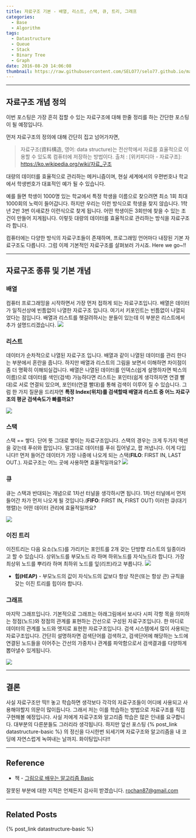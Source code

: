 ```yaml
---
title: 자료구조 기본 - 배열, 리스트, 스택, 큐, 트리, 그래프
categories:
  - Base
  - Algorithm
tags:
  - Datastructure
  - Queue
  - Stack
  - Binary Tree
  - Graph
date: 2016-08-20 14:06:08
thumbnail: https://raw.githubusercontent.com/SELO77/selo77.github.io/master/2016/08/11/datastructure-basic/algorithmwithpicture.JPG
---
```


---
## **자료구조 개념 정의**

이번 포스팅은 가장 흔히 접할 수 있는 자료구조에 대해 한줄 정리를 하는 간단한 포스팅이 될 예정입니다.

먼저 자료구조의 정의에 대해 간단히 집고 넘어가자면,
> 자료구조(資料構造, 영어: data structure)는 전산학에서 자료를 효율적으로 이용할 수 있도록 컴퓨터에 저장하는 방법이다.
> 출처 : [위키피디아 - 자료구조]: https://ko.wikipedia.org/wiki/자료_구조

대량의 데이터를 효율적으로 관리하는 메커니즘이며, 현실 세계에서의 우편번호나 학교에서 학생번호가 대표적인 예가 될 수 있습니다.

예를 들면 학생이 1000명 있는 학교에서 특정 학생을 이름으로 찾으려면 최소 1회 최대 1000회의 노력이 들어갑니다. 하지만 우리는 이런 방식으로 학생을 찾지 않습니다. 1학년 2반 3번 이새로찬 이런식으로 찾게 됩니다. 어떤 학생이든 3회만에 찾을 수 있는 조건이 만들어 지게됩니다. 이렇듯 대량의 데이터를 효율적으로 관리하는 방식을 자료구조라 합니다.

컴퓨터에는 다양한 방식의 자료구조들이 존재하며, 프로그래밍 언어마다 내장된 기본 자료구조도 다릅니다. 그럼 이제 기본적인 자료구조를 살펴보러 가시죠. Here we go~!!

---
## **자료구조 종류 및 기본 개념**

### **배열**
컴퓨터 프로그래밍을 시작하면서 가장 먼저 접하게 되는 자료구조입니다. 배열은 데이터가 일직선상에 빈틈없이 나열한 자료구조 입니다. 여기서 키포인트는 빈틈없이 나열되 었다는 점입니다. 배열과 리스트를 헷갈려하시는 분들이 있는데 이 부분은 리스트에서 추가 설명드리겠습니다.
<img src="https://encrypted-tbn2.gstatic.com/images?q=tbn:ANd9GcTzU4dUSHmTVAun3GaQMfX3fLZWJdgxbGIu9uxtWOGSrCXT5yzkw1b6Ku0">

### **리스트**
데이터가 순차적으로 나열된 자료구조 입니다. 배열과 같이 나열된 데이터를 관리 한다는 부분에서 혼란을 줍니다. 하지만 배열과 리스트의 그림을 보면서 이해하면 차이점이 좀 더 명확히 이해되실겁니다. 배열은 나열된 데이터를 인덱스(쉽게 설명하자면 박스의 이름)으로 데이터를 색인(검색) 가능하다면 리스트는 포인터(쉽게 생각하자면 연결 빨대)로 서로 연결되 있으며, 포인터(연결 빨대)를 통해 검색이 이루어 질 수 있습니다. 그럼 한 가지 질문을 드리자면 **특정 Index(위치)를 검색할때 배열과 리스트 중 어느 자료구조의 평균 검색속도가 빠를까요?**

<img src="http://cfile3.uf.tistory.com/image/1338A04A4F9948D9378E81">

### **스택**
스택 == 쌓다. 단어 뜻 그대로 쌓이는 자료구조입니다. 스택의 경우는 크게 두가지 액션을 갖는데 푸쉬와 팝입니다. 말그대로 데이터를 푸쉬 집어넣고, 팝 꺼냅니다. 이게 다입니다!! 먼저 들어간 데이터가 가장 나중에 나오게 되는 스택(**FILO**: FIRST IN, LAST OUT.). 자료구조는 어느 곳에 사용하면 효율적일까요?
<img src="http://1.bp.blogspot.com/-L-wZpwPSGfw/UI79Cpd_iMI/AAAAAAAAAw8/25VRkQU7fgc/s1600/s.png">


### **큐**
큐는 스택과 반대되는 개념으로 1차선 터널을 생각하시면 됩니다. 1차선 터널에서 먼저 들어간 차가 먼저 나오게 될 것입니다.(**FIFO**: FIRST IN, FIRST OUT) 이러헌 큐(대기행렬)는 어떤 데이터 관리에 효율적일까요?

<img src="http://cfile28.uf.tistory.com/image/26606738537BF2F836AF58">


### **이진 트리**
이진트리는 다음 요소(노드)를 가리키는 포인트를 2개 갖는 단방향 리스트의 일종이라고 할 수 있습니다. 상위노드를 부모노드 라 하며 하위노드를 자식노드라 합니다. 가장 최상위 노드를 뿌리라 하며 최하위 노드를 잎(리프)라고 부릅니다.
<img src="http://cfile6.uf.tistory.com/image/2321CB4951A467AC0B97C5">

* **힙(HEAP)** - 부모노드의 값이 자식노드의 값보다 항상 작은(또는 항상 큰) 규칙을 갖는 이진 트리를 힙이라 합니다.

### **그래프**
마지막 그래프입니다. 기본적으로 그래프는 아래그림에서 보시다 시피 각항 목을 의미하는 정점(노드)와 정점의 관계를 표현하는 간선으로 구성된 자료구조입니다. 한 마디로 데이터의 관계를 노드와 엣지로 표현한 자료구조입니다. 검색 시스템에서 많이 사용되는 자료구조입니다. 간단히 설명하자면 검색단어를 검색하고, 검색단어에 해당하는 노드에 연결된 노드들을 이어주는 간선의 가중치나 관계를 파악함으로서 검색결과를 다양하게 뽑아낼수 있게됩니다.


<img src="http://cfile9.uf.tistory.com/image/172F48394F0A45181824C0">


--------
## 결론
사실 자료구조만 띡!! 놓고 학습하면 생각보다 각각의 자료구조들이 어디에 사용되고 사용해야할지 의문이 많이듭니다. 그래서 저는 이를 학습하는 방법으로 자료구조를 직접 구현해볼 예정입니다. 사실 저에게 자료구조와 알고리즘 학습은 많은 인내를 요구합니다. 대부분의 다른분들도 그러리라 생각됩니다. 하지만 앞선 포스팅 {% post_link datastructure-basic %} 의 정신을 다시한번 되세기며 자료구조와 알고리즘을 내 코딩에 자연스럽게 녹여내는 날까지. 화이팅입니다!!








---
## Reference
* 책 - [그림으로 배우는 알고리즘 Basic](http://book.naver.com/bookdb/book_detail.nhn?bid=10741278)

잘못된 부분에 대한 지적은 언제든지 감사히 받겠습니다.
[rochan87@gmail.com](rochan87@gmail.com)

--------
## Related Posts
{% post_link datastructure-basic %}
<br/>
